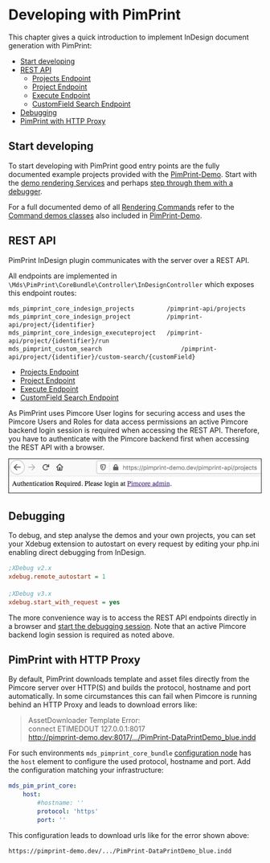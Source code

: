 # Developing with PimPrint

This chapter gives a quick introduction to implement InDesign document generation with PimPrint:

* [Start developing](#page_Start_developing)
* [REST API](#page_REST_API)
    * [Projects Endpoint](./10_Projects_Endpoint.md)
    * [Project Endpoint](./11_Project_Endpoint.md)
    * [Execute Endpoint](./12_Execute_Endpoint.md)
    * [CustomField Search Endpoint](./13_CustomField_Search_Endpoint.md)
* [Debugging](#page_Debugging)
* [PimPrint with HTTP Proxy](#page_PimPrint_with_HTTP_Proxy)

## Start developing

To start developing with PimPrint good entry points are the fully documented example projects provided with the [PimPrint-Demo](../05_PimPrint-Demo/README.md).
Start with the [demo rendering Services](https://github.com/mds-agenturgruppe/pimprint-demo-bundle/tree/master/src/Service) and
perhaps [step through them with a debugger](#page_Debugging).

For a full documented demo of all [Rendering Commands](../15_Rendering_Commands.md) refer to
the [Command demos classes](https://github.com/mds-agenturgruppe/pimprint-demo-bundle/tree/master/src/Project/CommandDemo) also included
in [PimPrint-Demo](../05_PimPrint-Demo/README.md).

## REST API

PimPrint InDesign plugin communicates with the server over a REST API.

All endpoints are implemented in `\Mds\PimPrint\CoreBundle\Controller\InDesignController` which exposes this endpoint routes:

```
mds_pimprint_core_indesign_projects 		/pimprint-api/projects
mds_pimprint_core_indesign_project     		/pimprint-api/project/{identifier}
mds_pimprint_core_indesign_executeproject 	/pimprint-api/project/{identifier}/run
mds_pimprint_custom_search                      /pimprint-api/project/{identifier}/custom-search/{customField}
```

* [Projects Endpoint](./10_Projects_Endpoint.md)
* [Project Endpoint](./11_Project_Endpoint.md)
* [Execute Endpoint](./12_Execute_Endpoint.md)
* [CustomField Search Endpoint](./13_CustomField_Search_Endpoint.md)

As PimPrint uses Pimcore User logins for securing access and uses the Pimcore Users and Roles for data access permissions an active Pimcore backend login session is required when
accessing the REST API. Therefore, you have to authenticate with the Pimcore backend first when accessing the REST API with a browser.

![REST API - Pimcore authentication](../img/browser-api_login.png)

## Debugging

To debug, and step analyse the demos and your own projects, you can set your Xdebug extension to autostart on every request by editing your php.ini enabling direct debugging from
InDesign.

 ```ini
;XDebug v2.x
xdebug.remote_autostart = 1

;XDebug v3.x
xdebug.start_with_request = yes
```

The more convenience way is to access the REST API endpoints directly in a browser
and [start the debugging session](https://www.jetbrains.com/help/phpstorm/browser-debugging-extensions.html). Note that an active Pimcore backend login session is required as noted
above.

## PimPrint with HTTP Proxy

By default, PimPrint downloads template and asset files directly from the Pimcore server over HTTP(S) and builds the protocol, hostname and port automatically. In some
circumstances this can fail when Pimcore is running behind an HTTP Proxy and leads to download errors like:
> AssetDownloader Template Error:   
> connect ETIMEDOUT 127.0.0.1:8017   
> http://pimprint-demo.dev:8017/.../PimPrint-DataPrintDemo_blue.indd

For such environments `mds_pimprint_core_bundle` [configuration node](../10_Rendering_Projects/00_Configuration_Reference.md) has the `host` element to configure the used protocol,
hostname and port. Add the configuration matching your infrastructure:

```yaml
mds_pim_print_core:
    host:
        #hostname: ''
        protocol: 'https'
        port: ''
```

This configuration leads to download urls like for the error shown above:

```
https://pimprint-demo.dev/.../PimPrint-DataPrintDemo_blue.indd
```
